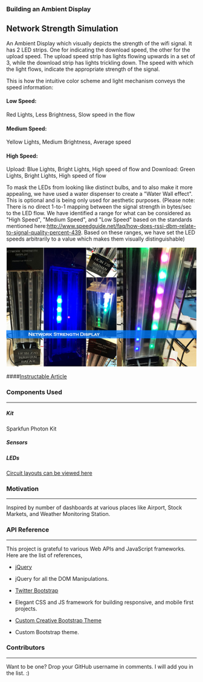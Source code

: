 ### Building an Ambient Display
## Network Strength Simulation
​An Ambient Display which visually depicts the strength of the wifi signal. It has 2 LED strips. One for indicating the download speed, the other for the upload speed. The upload speed strip has lights flowing upwards in a set of 3, while the download strip has lights trickling down. The speed with which the light flows, indicate the appropriate strength of the signal.

This is how the intuitive color scheme and light mechanism conveys the speed information:
#### Low Speed:
Red Lights, Less Brightness, Slow speed in the flow
#### Medium Speed:
Yellow Lights, Medium Brightness, Average speed
#### High Speed:
Upload: Blue Lights, Bright Lights, High speed of flow  and Download: Green Lights, Bright Lights, High speed of flow

To mask the LEDs from looking like distinct bulbs, and to also make it more appealing, we have used a water dispenser to create a "Water Wall effect". This is optional and is being only used for aesthetic purposes. (Please note: There is no direct 1-to-1 mapping between the signal strength in bytes/sec to the LED flow. We have identified a range for what can be considered as "High Speed", "Medium Speed", and "Low Speed" based on the standards mentioned here:http://www.speedguide.net/faq/how-does-rssi-dbm-relate-to-signal-quality-percent-439. Based on these ranges, we have set the LED speeds arbitrarily to a value which makes them visually distinguishable)

![Network Strength Simulation](/Components/AmbientDisplayPics.jpg)

####[Instructable Article]()

### Components Used
---
##### Kit
Sparkfun Photon Kit

##### Sensors


##### LEDs

[Circuit layouts can be viewed here](https://github.com/nathan5x/IoT-DataViz/tree/master/CircuitLayouts)

### Motivation
---
Inspired by number of dashboards at various places like Airport, Stock Markets, and Weather Monitoring Station.

### API Reference
---
This project is grateful to various Web APIs and JavaScript frameworks. Here are the list of references,

* [jQuery](https://jquery.com/)
 - jQuery for all the DOM Manipulations.

* [Twitter Bootstrap](http://getbootstrap.com/)
 - Elegant CSS and JS framework for building responsive, and mobile first projects.

* [Custom Creative Bootstrap Theme](http://startbootstrap.com/template-overviews/creative/)
 - Custom Bootstrap theme.

### Contributors
---
Want to be one? Drop your GitHub username in comments. I will add you in the list. :)
